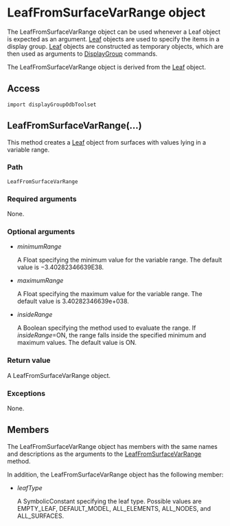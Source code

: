 # LeafFromSurfaceVarRange object

The LeafFromSurfaceVarRange object can be used whenever a Leaf object is expected as an argument. [Leaf](https://help.3ds.com/2022/english/DSSIMULIA_Established/SIMACAEKERRefMap/simaker-c-leafpyc.htm?ContextScope=all) objects are used to specify the items in a display group. [Leaf](https://help.3ds.com/2022/english/DSSIMULIA_Established/SIMACAEKERRefMap/simaker-c-leafpyc.htm?ContextScope=all) objects are constructed as temporary objects, which are then used as arguments to [DisplayGroup](https://help.3ds.com/2022/english/DSSIMULIA_Established/SIMACAEKERRefMap/simaker-c-displaygrouppyc.htm?ContextScope=all) commands.

The LeafFromSurfaceVarRange object is derived from the [Leaf](https://help.3ds.com/2022/english/DSSIMULIA_Established/SIMACAEKERRefMap/simaker-c-leafpyc.htm?ContextScope=all) object.

## Access

```
import displayGroupOdbToolset
```

## LeafFromSurfaceVarRange(...)



This method creates a [Leaf](https://help.3ds.com/2022/english/DSSIMULIA_Established/SIMACAEKERRefMap/simaker-c-leafpyc.htm?ContextScope=all) object from surfaces with values lying in a variable range.



### Path

```
LeafFromSurfaceVarRange
```

### Required arguments

None.

### Optional arguments

- *minimumRange*

  A Float specifying the minimum value for the variable range. The default value is −3.40282346639E38.

- *maximumRange*

  A Float specifying the maximum value for the variable range. The default value is 3.40282346639e+038.

- *insideRange*

  A Boolean specifying the method used to evaluate the range. If *insideRange*=ON, the range falls inside the specified minimum and maximum values. The default value is ON.

### Return value

A LeafFromSurfaceVarRange object.

### Exceptions

None.



## Members

The LeafFromSurfaceVarRange object has members with the same names and descriptions as the arguments to the [LeafFromSurfaceVarRange ](https://help.3ds.com/2022/english/DSSIMULIA_Established/SIMACAEKERRefMap/simaker-c-leaffromsurfacevarrangepyc.htm?ContextScope=all#simaker-leaffromsurfacevarrangeleaffromsurfacevarrangepyc)method.

In addition, the LeafFromSurfaceVarRange object has the following member:

- *leafType*

  A SymbolicConstant specifying the leaf type. Possible values are EMPTY_LEAF, DEFAULT_MODEL, ALL_ELEMENTS, ALL_NODES, and ALL_SURFACES.